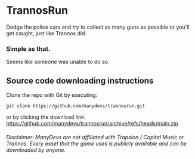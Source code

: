 # TrannosRun
Dodge the police cars and try to collect as many guns as possible or you'll get caught, just like Trannos did. 
### Simple as that.
Seems like someone was unable to do so.

## Source code downloading instructions
Clone the repo with Git by executing:
```git
git clone https://github.com/manydevs/trannosrun.git
```

or by clicking the download link:
https://github.com/manydevs/trannosrun/archive/refs/heads/main.zip

###### Disclaimer: ManyDevs are not affiliated with Trapsion / Capital Music or Trannos. Every asset that the game uses is publicly available and can be downloaded by anyone.

